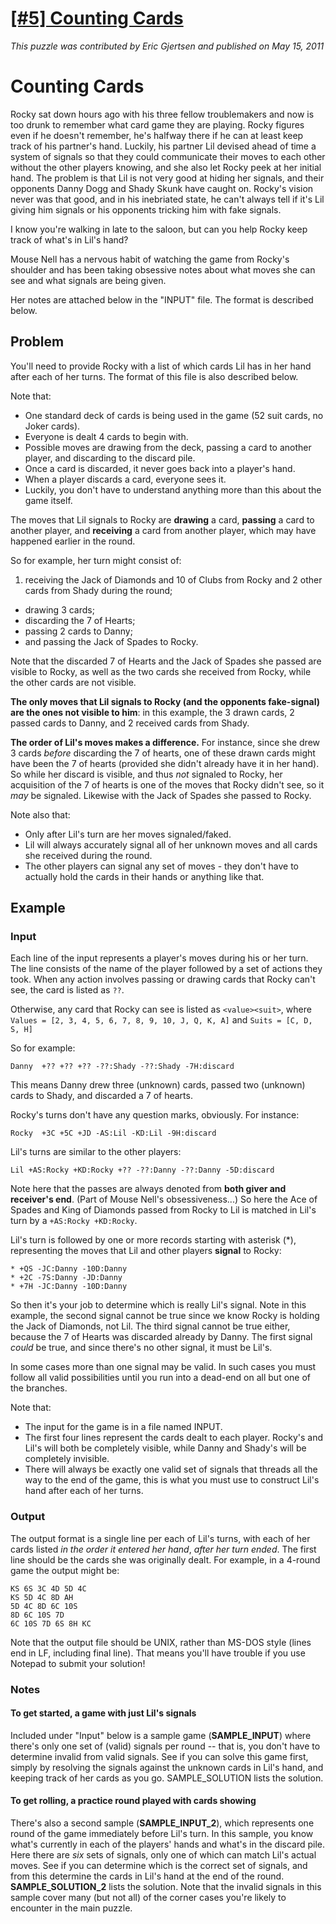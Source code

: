 # [[#5] Counting Cards](http://www.puzzlenode.com/puzzles/5-counting-cards)

_This puzzle was contributed by Eric Gjertsen and published on May 15, 2011_

# Counting Cards

Rocky sat down hours ago with his three fellow troublemakers and now is too drunk to remember what card game they are playing. Rocky figures even if he doesn't remember, he's halfway there if he can at least keep track of his partner's hand. Luckily, his partner Lil devised ahead of time a system of signals so that they could communicate their moves to each other without the other players knowing, and she also let Rocky peek at her initial hand. The problem is that Lil is not very good at hiding her signals, and their opponents Danny Dogg and Shady Skunk have caught on. Rocky's vision never was that good, and in his inebriated state, he can't always tell if it's Lil giving him signals or his opponents tricking him with fake signals. 

I know you're walking in late to the saloon, but can you help Rocky keep track of what's in Lil's hand?

Mouse Nell has a nervous habit of watching the game from Rocky's shoulder and has been taking obsessive notes about what moves she can see and what signals are being given. 

Her notes are attached below in the "INPUT" file. The format is described below.

## Problem

You'll need to provide Rocky with a list of which cards Lil has in her hand after each of her turns. The format of this file is also described below.

Note that:

- One standard deck of cards is being used in the game (52  suit cards, no Joker cards).
- Everyone is dealt 4 cards to begin with.
- Possible moves are drawing from the deck, passing a card to another player, and discarding to the discard pile.
- Once a card is discarded, it never goes back into a player's hand.
- When a player discards a card, everyone sees it. 
- Luckily, you don't have to understand anything more than this about the game itself.

The moves that Lil signals to Rocky are **drawing** a card, **passing** a card to another player, and **receiving** a card from another player, which may have happened earlier in the round. 

So for example, her turn might consist of:

1. receiving the Jack of Diamonds and 10 of Clubs from Rocky and 2 other cards from Shady during the round;
- drawing 3 cards;
- discarding the 7 of Hearts;
- passing 2 cards to Danny;
- and passing the Jack of Spades to Rocky. 

Note that the discarded 7 of Hearts and the Jack of Spades she passed are visible to Rocky, as well as the two cards she received from Rocky, while the other cards are not visible. 

**The only moves that Lil signals to Rocky (and the opponents fake-signal) are the ones not visible to him**: in this example, the 3 drawn cards, 2 passed cards to Danny, and 2 received cards from Shady. 

**The order of Lil's moves makes a difference.** For instance, since she drew 3 cards *before* discarding the 7 of hearts, one of these drawn cards might have been the 7 of hearts (provided she didn't already have it in her hand). So while her discard is visible, and thus *not* signaled to Rocky, her acquisition of the 7 of hearts is one of the moves that Rocky didn't see, so it *may* be signaled. Likewise with the Jack of Spades she passed to Rocky.

Note also that:

- Only after Lil's turn are her moves signaled/faked.
- Lil will always accurately signal all of her unknown moves and all cards she received during the round.
- The other players can signal any set of moves - they don't have to actually hold the cards in their hands or anything like that.

## Example

### Input

Each line of the input represents a player's moves during his or her turn. The line consists of the name of the player followed by a set of actions they took. When any action involves passing or drawing cards that Rocky can't see, the card is listed as `??`. 

Otherwise, any card that Rocky can see is listed as `<value><suit>`, where `Values = [2, 3, 4, 5, 6, 7, 8, 9, 10, J, Q, K, A]` and `Suits = [C, D, S, H]` 

So for example:

    Danny  +?? +?? +?? -??:Shady -??:Shady -7H:discard

This means Danny drew three (unknown) cards, passed two (unknown) cards to Shady, and discarded a 7 of hearts.

Rocky's turns don't have any question marks, obviously. For instance:

    Rocky  +3C +5C +JD -AS:Lil -KD:Lil -9H:discard

Lil's turns are similar to the other players:

    Lil +AS:Rocky +KD:Rocky +?? -??:Danny -??:Danny -5D:discard

Note here that the passes are always denoted from **both giver and receiver's end**. (Part of Mouse Nell's obsessiveness...)  So here the Ace of Spades and King of Diamonds passed from Rocky to Lil is matched in Lil's turn by a `+AS:Rocky +KD:Rocky`.

Lil's turn is followed by one or more records starting with asterisk (*), representing the moves that Lil and other players **signal** to Rocky:

    * +QS -JC:Danny -10D:Danny
    * +2C -7S:Danny -JD:Danny
    * +7H -JC:Danny -10D:Danny

So then it's your job to determine which is really Lil's signal. Note in this example, the second signal cannot be true since we know Rocky is holding the Jack of Diamonds, not Lil. The third signal cannot be true either, because the 7 of Hearts was discarded already by Danny. The first signal *could* be true, and since there's no other signal, it must be Lil's.

In some cases more than one signal may be valid. In such cases you must follow all valid possibilities until you run into a dead-end on all but one of the branches. 

Note that:

- The input for the game is in a file named INPUT.
- The first four lines represent the cards dealt to each player. Rocky's and Lil's will both be completely visible, while Danny and Shady's will be completely invisible.
- There will always be exactly one valid set of signals that threads all the way to the end of the game, this is what you must use to construct Lil's hand after each of her turns.

### Output

The output format is a single line per each of Lil's turns, with each of her cards listed *in the order it entered her hand*, *after her turn ended*. The first line should be the cards she was originally dealt. For example, in a 4-round game the output might be:

    KS 6S 3C 4D 5D 4C
    KS 5D 4C 8D AH
    5D 4C 8D 6C 10S
    8D 6C 10S 7D
    6C 10S 7D 6S 8H KC

Note that the output file should be UNIX, rather than MS-DOS style (lines end in LF, including final line). That means you'll have trouble if you use Notepad to submit your solution!

### Notes

#### To get started, a game with just Lil's signals
Included under "Input" below is a sample game (**SAMPLE\_INPUT**) where there's only one set of (valid) signals per round -- that is, you don't have to determine invalid from valid signals. See if you can solve this game first, simply by resolving the signals against the unknown cards in Lil's hand, and keeping track of her cards as you go. SAMPLE_SOLUTION lists the solution.

#### To get rolling, a practice round played with cards showing

There's also a second sample (**SAMPLE\_INPUT\_2**), which represents one round of the game immediately before Lil's turn. In this sample, you know what's currently in each of the players' hands and what's in the discard pile. Here there are *six* sets of signals, only one of which can match Lil's actual moves. See if you can determine which is the correct set of signals, and from this determine the cards in Lil's hand at the end of the round. **SAMPLE\_SOLUTION\_2** lists the solution. Note that the invalid signals in this sample cover many (but not all) of the corner cases you're likely to encounter in the main puzzle.
